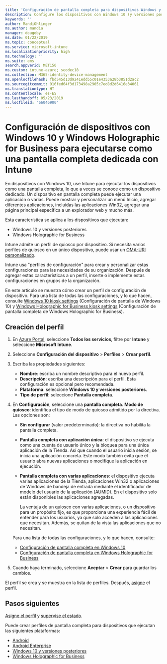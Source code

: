 ```yaml
---
title: 'Configuración de pantalla completa para dispositivos Windows y Holographic en Microsoft Intune: Azure | Microsoft Docs'
description: Configure los dispositivos con Windows 10 (y versiones posteriores) y Windows Holographic for Business como pantallas completas con una sola aplicación y con varias, personalice el menú Inicio, agregue aplicaciones, muestre la barra de tareas y configure un explorador web en Microsoft Intune.
keywords: ''
author: MandiOhlinger
ms.author: mandia
manager: dougeby
ms.date: 01/22/2019
ms.topic: conceptual
ms.service: microsoft-intune
ms.localizationpriority: high
ms.technology: ''
ms.suite: ems
search.appverid: MET150
ms.custom: intune-azure; seodec18
ms.collection: M365-identity-device-management
ms.openlocfilehash: fbd545d13d9241edd55c01e4353a28b3851d2ac2
ms.sourcegitcommit: 916fed64f3d173498a2905c7ed8d2d6416e34061
ms.translationtype: HT
ms.contentlocale: es-ES
ms.lasthandoff: 05/23/2019
ms.locfileid: "66046900"
---
```

# <a name="windows-10-and-windows-holographic-for-business-device-settings-to-run-as-a-dedicated-kiosk-using-intune"></a>Configuración de dispositivos con Windows 10 y Windows Holographic for Business para ejecutarse como una pantalla completa dedicada con Intune

En dispositivos con Windows 10, use Intune para ejecutar los dispositivos como una pantalla completa, lo que a veces se conoce como un dispositivo dedicado. Un dispositivo en pantalla completa puede ejecutar una aplicación o varias. Puede mostrar y personalizar un menú Inicio, agregar diferentes aplicaciones, incluidas las aplicaciones Win32, agregar una página principal específica a un explorador web y mucho más. 

Esta característica se aplica a los dispositivos que ejecutan:

- Windows 10 y versiones posteriores
- Windows Holographic for Business

Intune admite un perfil de quiosco por dispositivo. Si necesita varios perfiles de quiosco en un único dispositivo, puede usar un [OMA-URI personalizado](custom-settings-windows-10.md).

Intune usa "perfiles de configuración" para crear y personalizar estas configuraciones para las necesidades de su organización. Después de agregar estas características a un perfil, inserte o implemente estas configuraciones en grupos de la organización.

En este artículo se muestra cómo crear un perfil de configuración de dispositivo. Para una lista de todas las configuraciones, y lo que hacen, consulte [Windows 10 kiosk settings](kiosk-settings-windows.md) (Configuración de pantalla de Windows 10) y [Windows Holographic for Business kiosk settings](kiosk-settings-holographic.md) (Configuración de pantalla completa de Windows Holographic for Business).

## <a name="create-the-profile"></a>Creación del perfil

1. En [Azure Portal](https://portal.azure.com), seleccione **Todos los servicios**, filtre por **Intune** y seleccione **Microsoft Intune**.
2. Seleccione **Configuración del dispositivo** > **Perfiles** > **Crear perfil**.
3. Escriba las propiedades siguientes:

   - **Nombre**: escriba un nombre descriptivo para el nuevo perfil.
   - **Descripción**: escriba una descripción para el perfil. Esta configuración es opcional pero recomendada.
   - **Plataforma**: seleccione **Windows 10 y versiones posteriores**.
   - **Tipo de perfil**: seleccione **Pantalla completa**.

4. En **Configuración**, seleccione una **pantalla completa**. **Modo de quiosco**: identifica el tipo de modo de quiosco admitido por la directiva. Las opciones son:

    - **Sin configurar** (valor predeterminado): la directiva no habilita la pantalla completa.
    - **Pantalla completa con aplicación única**: el dispositivo se ejecuta como una cuenta de usuario único y la bloquea para una única aplicación de la Tienda. Así que cuando el usuario inicia sesión, se inicia una aplicación concreta. Este modo también evita que el usuario abra nuevas aplicaciones o modifique la aplicación en ejecución.
    - **Pantalla completa con varias aplicaciones**: el dispositivo ejecuta varias aplicaciones de la Tienda, aplicaciones Win32 o aplicaciones de Windows de bandeja de entrada mediante el identificador de modelo del usuario de la aplicación (AUMID). En el dispositivo solo están disponibles las aplicaciones agregadas.

        La ventaja de un quiosco con varias aplicaciones, o un dispositivo para un propósito fijo, es que proporciona una experiencia fácil de entender para los usuarios, ya que solo acceden a las aplicaciones que necesitan. Además, se quitan de la vista las aplicaciones que no necesitan.

    Para una lista de todas las configuraciones, y lo que hacen, consulte:
      - [Configuración de pantalla completa en Windows 10](kiosk-settings-windows.md)
      - [Configuración de pantalla completa en Windows Holographic for Business](kiosk-settings-holographic.md)

5. Cuando haya terminado, seleccione **Aceptar** > **Crear** para guardar los cambios. 

El perfil se crea y se muestra en la lista de perfiles. Después, [asigne](device-profile-assign.md) el perfil.

## <a name="next-steps"></a>Pasos siguientes

[Asigne el perfil](device-profile-assign.md) y [supervise el estado](device-profile-monitor.md).

Puede crear perfiles de pantalla completa para dispositivos que ejecutan las siguientes plataformas:
- [Android](device-restrictions-android.md#kiosk)
- [Android Enterprise](device-restrictions-android-for-work.md#dedicated-device-settings)
- [Windows 10 y versiones posteriores](kiosk-settings-windows.md)
- [Windows Holographic for Business](kiosk-settings-holographic.md)
